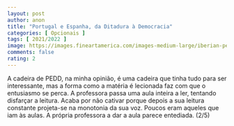 ```yaml
---
layout: post
author: anon
title: "Portugal e Espanha, da Ditadura à Democracia"
categories: [ Opcionais ]
tags: [ 2021/2022 ]
image: https://images.fineartamerica.com/images-medium-large/iberian-peninsula-satellite-image-planetobserver.jpg
comments: false
rating: 2
---
```


A cadeira de PEDD, na minha opinião, é uma cadeira que tinha tudo para ser interessante, mas a forma como a matéria é lecionada faz com que o entusiasmo se perca. A professora passa uma aula inteira a ler, tentando disfarçar a leitura. Acaba por não cativar porque depois a sua leitura constante projeta-se na monotonia da sua voz. Poucos eram aqueles que iam às aulas. A própria professora a dar a aula parece entediada. (2/5)
